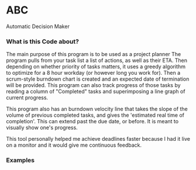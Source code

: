 # ABC
Automatic Decision Maker

### What is this Code about?
The main purpose of this program is to be used as a project planner
The program pulls from your task list a list of actions, as well as their ETA. Then depending on whether priority of tasks matters, it uses a greedy algorithm to optimize for a 8 hour workday (or however long you work for). Then a scrum-style burndown chart is created and an expected date of termination will be provided.
This program can also track progress of those tasks by reading a column of "Completed" tasks and superimposing a line graph of current progress.

This program also has an burndown velocity line that takes the slope of the volume of previous completed tasks, and gives the 'estimated real time of completion'. This can extend past the due date, or before. It is meant to visually show one's progress. 

This tool personally helped me achieve deadlines faster because I had it live on a monitor and it would give me continuous feedback. 

### Examples



